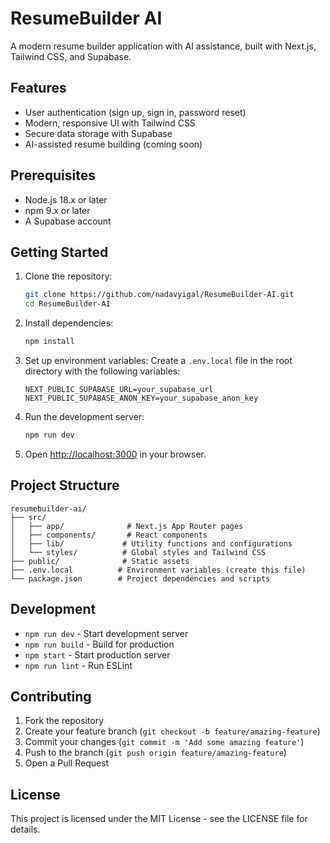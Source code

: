 # ResumeBuilder AI

A modern resume builder application with AI assistance, built with Next.js, Tailwind CSS, and Supabase.

## Features

- User authentication (sign up, sign in, password reset)
- Modern, responsive UI with Tailwind CSS
- Secure data storage with Supabase
- AI-assisted resume building (coming soon)

## Prerequisites

- Node.js 18.x or later
- npm 9.x or later
- A Supabase account

## Getting Started

1. Clone the repository:
   ```bash
   git clone https://github.com/nadavyigal/ResumeBuilder-AI.git
   cd ResumeBuilder-AI
   ```

2. Install dependencies:
   ```bash
   npm install
   ```

3. Set up environment variables:
   Create a `.env.local` file in the root directory with the following variables:
   ```
   NEXT_PUBLIC_SUPABASE_URL=your_supabase_url
   NEXT_PUBLIC_SUPABASE_ANON_KEY=your_supabase_anon_key
   ```

4. Run the development server:
   ```bash
   npm run dev
   ```

5. Open [http://localhost:3000](http://localhost:3000) in your browser.

## Project Structure

```
resumebuilder-ai/
├── src/
│   ├── app/              # Next.js App Router pages
│   ├── components/       # React components
│   ├── lib/             # Utility functions and configurations
│   └── styles/          # Global styles and Tailwind CSS
├── public/              # Static assets
├── .env.local          # Environment variables (create this file)
└── package.json        # Project dependencies and scripts
```

## Development

- `npm run dev` - Start development server
- `npm run build` - Build for production
- `npm start` - Start production server
- `npm run lint` - Run ESLint

## Contributing

1. Fork the repository
2. Create your feature branch (`git checkout -b feature/amazing-feature`)
3. Commit your changes (`git commit -m 'Add some amazing feature'`)
4. Push to the branch (`git push origin feature/amazing-feature`)
5. Open a Pull Request

## License

This project is licensed under the MIT License - see the LICENSE file for details.
